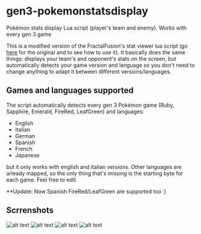 # gen3-pokemonstatsdisplay

Pokémon stats display Lua script (player's team and enemy). Works with every gen 3 game

This is a modified version of the FractalFusion's stat viewer lua script (go [here](http://tasvideos.org/forum/viewtopic.php?p=351862#351862) for the original and to see how to use it). It basically does the same things: displays your team's and opponent's stats on the screen, but automatically detects your game version and language so you don't need to change anything to adapt it between different versions/languages.

## Games and languages supported

The script automatically detects every gen 3 Pokémon game (Ruby, Sapphire, Emerald, FireRed, LeafGreen) and languages:
- English
- Italian
- German
- Spanish
- French
- Japanese

but it only works with english and italian versions. Other languages are arleady mapped, so the only thing that's missing is the starting byte for each game. Feel free to edit.

**Update: Now Spanish FireRed/LeafGreen are supported too :)

## Scrrenshots

![alt text](https://raw.githubusercontent.com/red-the-dev/gen3-pokemonstatsdisplay/master/Screenshots/ruby-player.png)
![alt text](https://raw.githubusercontent.com/red-the-dev/gen3-pokemonstatsdisplay/master/Screenshots/ruby-enemy.png)
![alt text](https://raw.githubusercontent.com/red-the-dev/gen3-pokemonstatsdisplay/master/Screenshots/firered-player.png)
![alt text](https://raw.githubusercontent.com/red-the-dev/gen3-pokemonstatsdisplay/master/Screenshots/firered-enemy.png)
